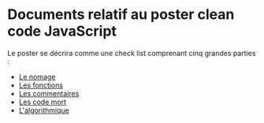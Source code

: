 Documents relatif au poster clean code JavaScript
==

Le poster se décrira comme une check list comprenant cinq grandes parties :

* [Le nomage](./naming.md)
* [Les fonctions](./function.md)
* [Les commentaires](./comments.md)
* [Les code mort](./dead-code.md)
* [L'algorithmique](./algo.md)

